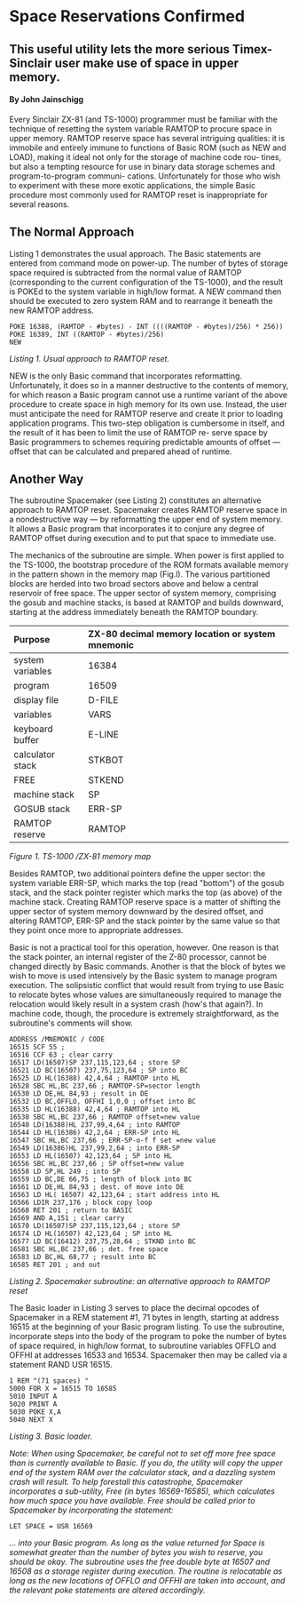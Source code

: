 # Space Reservations Confirmed 

## This useful utility lets the more serious Timex-Sinclair user make use of space in upper memory.

#### By John Jainschigg

Every Sinclair ZX-81 (and TS-1000) programmer must be familiar with the technique of resetting the system variable RAMTOP to procure space in upper memory. RAMTOP reserve space has several intriguing qualities: it is immobile and entirely immune to functions of Basic ROM (such as NEW and LOAD), making it ideal not only for the storage of machine code rou- tines, but also a tempting resource for use in binary data storage schemes and program-to-program communi- cations. Unfortunately for those who wish to experiment with these more exotic applications, the simple Basic procedure most commonly used for RAMTOP reset is inappropriate for several reasons. 

## The Normal Approach 

Listing 1 demonstrates the usual approach. The Basic statements are entered from command mode on power-up. The number of bytes of storage space required is subtracted from the normal value of RAMTOP (corresponding to the current configuration of the TS-1000), and the result is POKEd to the system variable in high/low format. A NEW command then should be executed to zero system RAM and to rearrange it beneath the new RAMTOP address.

```
POKE 16388, (RAMTOP - #bytes) - INT ((((RAMTOP - #bytes)/256) * 256)) 
POKE 16389, INT ((RAMTOP - #bytes)/256) 
NEW
```
_Listing 1. Usual approach to RAMTOP reset._

NEW is the only Basic command that incorporates reformatting. Unfortunately, it does so in a manner destructive to the contents of memory, for which reason a Basic program cannot use a runtime variant of the above procedure to create space in high memory for its own use. Instead, the user must anticipate the need for RAMTOP reserve and create it prior to loading application programs. This two-step obligation is cumbersome in itself, and the result of it has been to limit the use of RAMTOP re- serve space by Basic programmers to schemes requiring predictable amounts of offset — offset that can be calculated and prepared ahead of runtime. 

## Another Way 

The subroutine Spacemaker (see Listing 2) constitutes an alternative approach to RAMTOP reset. Spacemaker creates RAMTOP reserve space in a nondestructive way — by reformatting the upper end of system memory. It allows a Basic program that incorporates it to conjure any degree of RAMTOP offset during execution and to put that space to immediate use. 

The mechanics of the subroutine are simple. When power is first applied to the TS-1000, the bootstrap procedure of the ROM formats available memory in the pattern shown in the memory map (Fig.l). The various partitioned blocks are herded into two broad sectors above and below a central reservoir of free space. The upper sector of system memory, comprising the gosub and machine stacks, is based at RAMTOP and builds downward, starting at the address immediately beneath the RAMTOP boundary. 

|Purpose| ZX-80 decimal memory location or system mnemonic |
| :-- | :-- |
|system variables|16384|
|program|16509| 
|display file|D-FILE|
|variables|VARS|
|keyboard buffer|E-LINE|
|calculator stack|STKBOT|
|FREE|STKEND|
|machine stack|SP| 
|GOSUB stack|ERR-SP| 
|RAMTOP reserve|RAMTOP|

_Figure 1. TS-1000 /ZX-81 memory map_

Besides RAMTOP, two additional pointers define the upper sector: the system variable ERR-SP, which marks the top (read "bottom") of the gosub stack, and the stack pointer register which marks the top (as above) of the machine stack. Creating RAMTOP reserve space is a matter of shifting the upper sector of system memory downward by the desired offset, and altering RAMTOP, ERR-SP and the stack pointer by the same value so that they point once more to appropriate addresses.

Basic is not a practical tool for this operation, however. One reason is that the stack pointer, an internal register of the Z-80 processor, cannot be changed directly by Basic commands. Another is that the block of bytes we wish to move is used intensively by the Basic system to manage program execution. The solipsistic conflict that would result from trying to use Basic to relocate bytes whose values are simultaneously required to manage the relocation would likely result in a system crash (how's that again?). In machine code, though, the procedure is extremely straightforward, as the subroutine's comments will show.

```
ADDRESS /MNEMONIC / CODE 
16515 SCF 55 ; 
16516 CCF 63 ; clear carry 
16517 LD(16507)SP 237,115,123,64 ; store SP 
16521 LD BC(16507) 237,75,123,64 ; SP into BC 
16525 LD HL(16388) 42,4,64 ; RAMTOP into HL 
16528 SBC HL,BC 237,66 ; RAMTOP-SP=sector length 
16530 LD DE,HL 84,93 ; result in DE 
16532 LD BC,OFFLO, OFFHI 1,0,0 ; offset into BC 
16535 LD HL(16388) 42,4,64 ; RAMTOP into HL 
16538 SBC HL,BC 237,66 ; RAMTOP offset=new value 
16540 LD(16388)HL 237,99,4,64 ; into RAMTOP 
16544 LD HL(16386) 42,2,64 ; ERR-SP into HL 
16547 SBC HL,BC 237,66 ; ERR-SP-o-f f set =new value 
16549 LD(16386)HL 237,99,2,64 ; into ERR-SP 
16553 LD HL(16507) 42,123,64 ; SP into HL 
16556 SBC HL,BC 237,66 ; SP offset=new value 
16558 LD SP,HL 249 ; into SP 
16559 LD BC,DE 66,75 ; length of block into BC 
16561 LD DE,HL 84,93 ; dest. of move into DE 
16563 LD HL( 16507) 42,123,64 ; start address into HL 
16566 LDIR 237,176 ; block copy loop 
16568 RET 201 ; return to BASIC 
16569 AND A,151 ; clear carry 
16570 LD(16507)SP 237,115,123,64 ; store SP 
16574 LD HL(16507) 42,123,64 ; SP into HL 
16577 LD BC(16412) 237,75,28,64 ; STKND into BC 
16581 SBC HL,BC 237,66 ; det. free space 
16583 LD BC,HL 68,77 ; result into BC 
16585 RET 201 ; and out 
```
_Listing 2. Spacemaker subroutine: an alternative approach to RAMTOP reset_ 

The Basic loader in Listing 3 serves to place the decimal opcodes of Spacemaker in a REM statement #1, 71 bytes in length, starting at address 16515 at the beginning of your Basic program listing. To use the subroutine, incorporate steps into the body of the program to poke the number of bytes of space required, in high/low format, to subroutine variables OFFLO and OFFHI at addresses 16533 and 16534. Spacemaker then may be called via a statement RAND USR 16515. 

```
1 REM "(71 spaces) " 
5000 FOR X = 16515 TO 16585 
5010 INPUT A 
5020 PRINT A
5030 POKE X,A 
5040 NEXT X 
```
_Listing 3. Basic loader._ 

_Note: When using Spacemaker, be careful not to set off more free space than is currently available to Basic. If you do, the utility will copy the upper end of the system RAM over the calculator stack, and a dazzling system crash will result. To help forestall this catastrophe, Spacemaker incorporates a sub-utility, Free (in bytes 16569-16585), which calculates how much space you have available. Free should be called prior to Spacemaker by incorporating the statement:_ 

```
LET SPACE = USR 16569 
```
_... into your Basic program. As long as the value returned for Space is somewhat greater than the number of bytes you wish to reserve, you should be okay. 
The subroutine uses the free double byte at 16507 and 16508 as a storage register during execution. The routine is relocatable as long as the new locations of OFFLO and OFFHI are taken into account, and the relevant poke statements are altered accordingly._
